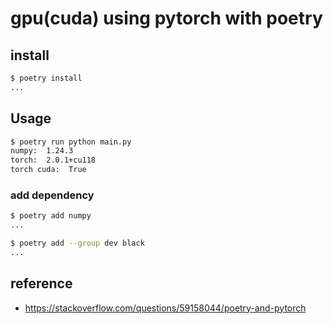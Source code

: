 # gpu(cuda) using pytorch with poetry

## install

```bash
$ poetry install
...
```

## Usage

```bash
$ poetry run python main.py
numpy:  1.24.3
torch:  2.0.1+cu118
torch cuda:  True
```

### add dependency

```bash
$ poetry add numpy
...
```

```bash
$ poetry add --group dev black
...
```

## reference

* <https://stackoverflow.com/questions/59158044/poetry-and-pytorch>
